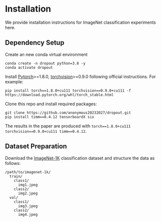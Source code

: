 # Installation

We provide installation instructions for ImageNet classification experiments here.

## Dependency Setup
Create an new conda virtual environment
```
conda create -n dropout python=3.8 -y
conda activate dropout
```

Install [Pytorch](https://pytorch.org/)>=1.8.0, [torchvision](https://pytorch.org/vision/stable/index.html)>=0.9.0 following official instructions. For example:
```
pip install torch==1.8.0+cu111 torchvision==0.9.0+cu111 -f https://download.pytorch.org/whl/torch_stable.html
```

Clone this repo and install required packages:
```
git clone https://github.com/anonymous20232027/dropout.git
pip install timm==0.4.12 tensorboardX six
```

The results in the paper are produced with `torch==1.8.0+cu111 torchvision==0.9.0+cu111 timm==0.4.12`.

## Dataset Preparation

Download the [ImageNet-1K](http://image-net.org/) classification dataset and structure the data as follows:
```
/path/to/imagenet-1k/
  train/
    class1/
      img1.jpeg
    class2/
      img2.jpeg
  val/
    class1/
      img3.jpeg
    class2/
      img4.jpeg
```